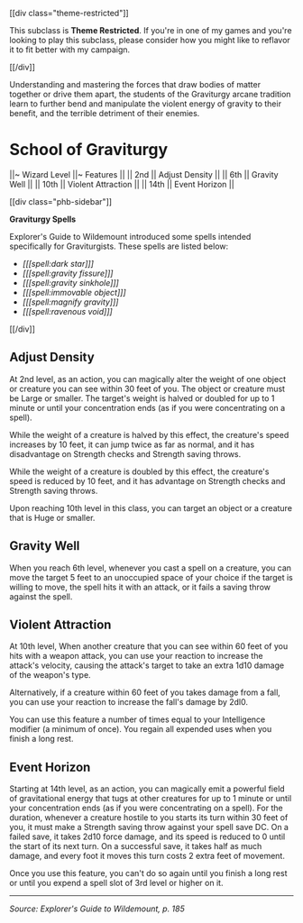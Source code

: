 [[div class="theme-restricted"]]

This subclass is **Theme Restricted**. If you're in one of my games and you're looking to play this subclass, please consider how you might like to reflavor it to fit better with my campaign. 

[[/div]]

Understanding and mastering the forces that draw bodies of matter together or drive them apart, the students of the Graviturgy arcane tradition learn to further bend and manipulate the violent energy of gravity to their benefit, and the terrible detriment of their enemies.

# School of Graviturgy

||~ Wizard Level ||~ Features ||
|| 2nd || Adjust Density ||
|| 6th || Gravity Well ||
|| 10th || Violent Attraction ||
|| 14th || Event Horizon ||

[[div class="phb-sidebar"]]

**Graviturgy Spells**

Explorer's Guide to Wildemount introduced some spells intended specifically for Graviturgists. These spells are listed below: 

* _[[[spell:dark star]]]_
* _[[[spell:gravity fissure]]]_
* _[[[spell:gravity sinkhole]]]_
* _[[[spell:immovable object]]]_
* _[[[spell:magnify gravity]]]_
* _[[[spell:ravenous void]]]_

[[/div]]

## Adjust Density

At 2nd level, as an action, you can magically alter the weight of one object or creature you can see within 30 feet of you. The object or creature must be Large or smaller. The target's weight is halved or doubled for up to 1 minute or until your concentration ends (as if you were concentrating on a spell).

While the weight of a creature is halved by this effect, the creature's speed increases by 10 feet, it can jump twice as far as normal, and it has disadvantage on Strength checks and Strength saving throws.

While the weight of a creature is doubled by this effect, the creature's speed is reduced by 10 feet, and it has advantage on Strength checks and Strength saving throws.

Upon reaching 10th level in this class, you can target an object or a creature that is Huge or smaller.

## Gravity Well

When you reach 6th level, whenever you cast a spell on a creature, you can move the target 5 feet to an unoccupied space of your choice if the target is willing to move, the spell hits it with an attack, or it fails a saving throw against the spell.

## Violent Attraction

At 10th level, When another creature that you can see within 60 feet of you hits with a weapon attack, you can use your reaction to increase the attack's velocity, causing the attack's target to take an extra 1d10 damage of the weapon's type.

Alternatively, if a creature within 60 feet of you takes damage from a fall, you can use your reaction to increase the fall's damage by 2dl0.

You can use this feature a number of times equal to your Intelligence modifier (a minimum of once). You regain all expended uses when you finish a long rest.

## Event Horizon

Starting at 14th level, as an action, you can magically emit a powerful field of gravitational energy that tugs at other creatures for up to 1 minute or until your concentration ends (as if you were concentrating on a spell). For the duration, whenever a creature hostile to you starts its turn within 30 feet of you, it must make a Strength saving throw against your spell save DC. On a failed save, it takes 2d10 force damage, and its speed is reduced to 0 until the start of its next turn. On a successful save, it takes half as much damage, and every foot it moves this turn costs 2 extra feet of movement.

Once you use this feature, you can't do so again until you finish a long rest or until you expend a spell slot of 3rd level or higher on it.

----

*Source: Explorer's Guide to Wildemount, p. 185*
